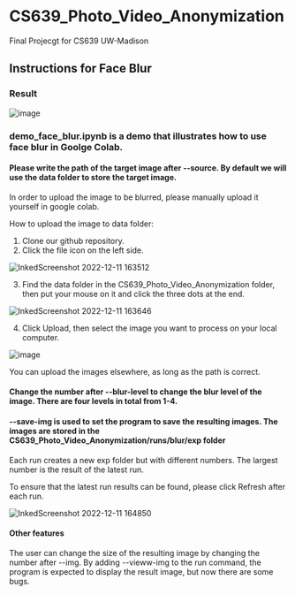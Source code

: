 # CS639_Photo_Video_Anonymization
Final Projecgt for CS639 UW-Madison

## Instructions for Face Blur

### Result
![image](https://user-images.githubusercontent.com/94937314/206935040-1c215770-14f3-46b9-a7d9-14082d16b7e8.png)

### demo_face_blur.ipynb is a demo that illustrates how to use face blur in Goolge Colab.

#### Please write the path of the target image after --source. By default we will use the data folder to store the target image. 

In order to upload the image to be blurred, please manually upload it yourself in google colab. 

How to upload the image to data folder:
1. Clone our github repository.
2. Click the file icon on the left side.

![InkedScreenshot 2022-12-11 163512](https://user-images.githubusercontent.com/94937314/206932922-ec09b7db-8e9c-4053-adaa-66a20798d37b.jpg)

3. Find the data folder in the CS639_Photo_Video_Anonymization folder, then put your mouse on it and click the three dots at the end.

![InkedScreenshot 2022-12-11 163646](https://user-images.githubusercontent.com/94937314/206932970-e6493368-c6de-4353-a365-64fdcf3680e9.jpg)

4. Click Upload, then select the image you want to process on your local computer.

![image](https://user-images.githubusercontent.com/94937314/206933026-ebcf6a5e-ce09-45fa-a9f4-c50deff45a73.png)

You can upload the images elsewhere, as long as the path is correct.


#### Change the number after --blur-level to change the blur level of the image. There are four levels in total from 1-4.


#### --save-img is used to set the program to save the resulting images. The images are stored in the CS639_Photo_Video_Anonymization/runs/blur/exp folder

Each run creates a new exp folder but with different numbers. The largest number is the result of the latest run.

To ensure that the latest run results can be found, please click Refresh after each run. 

![InkedScreenshot 2022-12-11 164850](https://user-images.githubusercontent.com/94937314/206933500-8a5b89a8-9a0f-4a97-9cea-cb7bd238eb65.jpg)


#### Other features 
The user can change the size of the resulting image by changing the number after --img.
By adding --vieww-img to the run command, the program is expected to display the result image, but now there are some bugs.
